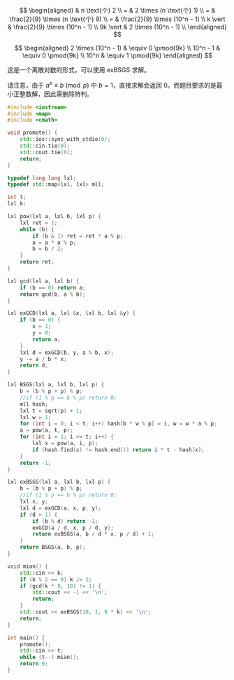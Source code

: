 $$
\begin{aligned}
    & n \text{个} 2 \\
    = & 2 \times (n \text{个} 1) \\
    = & \frac{2}{9} \times (n \text{个} 9) \\
    = & \frac{2}{9} \times (10^n - 1) \\
    k \vert & \frac{2}{9} \times (10^n - 1) \\
    9k \vert & 2 \times (10^n - 1) \\
\end{aligned}
$$

$$
\begin{aligned}
    2 \times (10^n - 1) & \equiv 0 \pmod{9k} \\
    10^n - 1 & \equiv 0 \pmod{9k} \\
    10^n & \equiv 1 \pmod{9k}
\end{aligned}
$$

这是一个离散对数的形式，可以使用 exBSGS 求解。

请注意，由于 $a^x \equiv b \pmod p$ 中 $b = 1$，直接求解会返回 $0$。而题目要求的是最小正整数解，因此需删除特判。

```cpp
#include <iostream>
#include <map>
#include <cmath>

void promote() {
    std::ios::sync_with_stdio(0);
    std::cin.tie(0);
    std::cout.tie(0);
    return;
}

typedef long long lxl;
typedef std::map<lxl, lxl> mll;

int t;
lxl k;

lxl pow(lxl a, lxl b, lxl p) {
    lxl ret = 1;
    while (b) {
        if (b & 1) ret = ret * a % p;
        a = a * a % p;
        b = b / 2;
    }
    return ret;
}

lxl gcd(lxl a, lxl b) {
    if (b == 0) return a;
    return gcd(b, a % b);
}

lxl exGCD(lxl a, lxl &x, lxl b, lxl &y) {
    if (b == 0) {
        x = 1;
        y = 0;
        return a;
    }
    lxl d = exGCD(b, y, a % b, x);
    y -= a / b * x;
    return d;
}

lxl BSGS(lxl a, lxl b, lxl p) {
    b = (b % p + p) % p;
    //if (1 % p == b % p) return 0;
    mll hash;
    lxl t = sqrt(p) + 1;
    lxl w = 1;
    for (int i = 0; i < t; i++) hash[b * w % p] = i, w = w * a % p;
    a = pow(a, t, p);
    for (int i = 1; i <= t; i++) {
        lxl x = pow(a, i, p);
        if (hash.find(x) != hash.end()) return i * t - hash[x];
    }
    return -1;
}

lxl exBSGS(lxl a, lxl b, lxl p) {
    b = (b % p + p) % p;
    //if (1 % p == b % p) return 0;
    lxl x, y;
    lxl d = exGCD(a, x, p, y);
    if (d > 1) {
        if (b % d) return -1;
        exGCD(a / d, x, p / d, y);
        return exBSGS(a, b / d * x, p / d) + 1;
    }
    return BSGS(a, b, p);
}

void mian() {
    std::cin >> k;
    if (k % 2 == 0) k /= 2;
    if (gcd(k * 9, 10) != 1) {
        std::cout << -1 << '\n';
        return;
    }
    std::cout << exBSGS(10, 1, 9 * k) << '\n';
    return;
}

int main() {
    promote();
    std::cin >> t;
    while (t--) mian();
    return 0;
}
```
